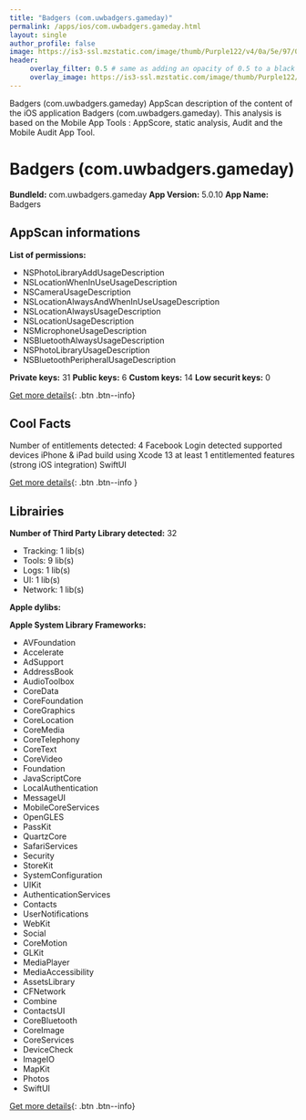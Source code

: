 ```yaml
---
title: "Badgers (com.uwbadgers.gameday)"
permalink: /apps/ios/com.uwbadgers.gameday.html
layout: single
author_profile: false
image: https://is3-ssl.mzstatic.com/image/thumb/Purple122/v4/0a/5e/97/0a5e9721-79da-9da1-eb23-64c60c0267ca/AppIcon-1x_U007emarketing-0-10-0-0-85-220.png/512x512bb.jpg
header: 
     overlay_filter: 0.5 # same as adding an opacity of 0.5 to a black background
     overlay_image: https://is3-ssl.mzstatic.com/image/thumb/Purple122/v4/0a/5e/97/0a5e9721-79da-9da1-eb23-64c60c0267ca/AppIcon-1x_U007emarketing-0-10-0-0-85-220.png/512x512bb.jpg
---
```

Badgers (com.uwbadgers.gameday) AppScan description of the content of the iOS application Badgers (com.uwbadgers.gameday). This analysis is based on the Mobile App Tools : AppScore, static analysis, Audit and the Mobile Audit App Tool.

# Badgers (com.uwbadgers.gameday)

**BundleId:** com.uwbadgers.gameday
**App Version:** 5.0.10
**App Name:** Badgers


## AppScan informations 

**List of permissions:** 
- NSPhotoLibraryAddUsageDescription
- NSLocationWhenInUseUsageDescription
- NSCameraUsageDescription
- NSLocationAlwaysAndWhenInUseUsageDescription
- NSLocationAlwaysUsageDescription
- NSLocationUsageDescription
- NSMicrophoneUsageDescription
- NSBluetoothAlwaysUsageDescription
- NSPhotoLibraryUsageDescription
- NSBluetoothPeripheralUsageDescription
  
  
**Private keys:** 31
**Public keys:** 6
**Custom keys:** 14
**Low securit keys:** 0
  
[Get more details](/pricing.html){: .btn .btn--info}

## Cool Facts

Number of entitlements detected: 4
Facebook Login detected
supported devices iPhone & iPad
build using Xcode 13
at least 1 entitlemented features (strong iOS integration)
SwiftUI
  
[Get more details](/pricing.html){: .btn .btn--info }

## Librairies 
**Number of Third Party Library detected:** 32
- Tracking: 1 lib(s)
- Tools: 9 lib(s)
- Logs: 1 lib(s)
- UI: 1 lib(s)
- Network: 1 lib(s)


**Apple dylibs:**


**Apple System Library Frameworks:**
- AVFoundation
- Accelerate
- AdSupport
- AddressBook
- AudioToolbox
- CoreData
- CoreFoundation
- CoreGraphics
- CoreLocation
- CoreMedia
- CoreTelephony
- CoreText
- CoreVideo
- Foundation
- JavaScriptCore
- LocalAuthentication
- MessageUI
- MobileCoreServices
- OpenGLES
- PassKit
- QuartzCore
- SafariServices
- Security
- StoreKit
- SystemConfiguration
- UIKit
- AuthenticationServices
- Contacts
- UserNotifications
- WebKit
- Social
- CoreMotion
- GLKit
- MediaPlayer
- MediaAccessibility
- AssetsLibrary
- CFNetwork
- Combine
- ContactsUI
- CoreBluetooth
- CoreImage
- CoreServices
- DeviceCheck
- ImageIO
- MapKit
- Photos
- SwiftUI


  
[Get more details](/pricing.html){: .btn .btn--info}

